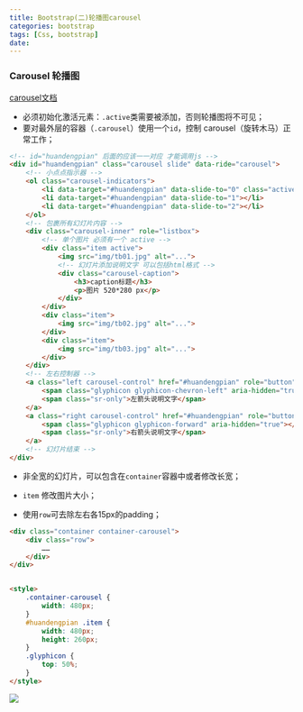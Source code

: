 ```yaml
---
title: Bootstrap(二)轮播图carousel
categories: bootstrap
tags: [Css, bootstrap]
date: 
---
```




### Carousel 轮播图

[carousel文档](http://bootstrap.html.cn/javascript/#carousel)

-   必须初始化激活元素：`.active`类需要被添加，否则轮播图将不可见；
-   要对最外层的容器（`.carousel`）使用一个`id`，控制 carousel（旋转木马）正常工作；



``` html
<!-- id="huandengpian" 后面的应该一一对应 才能调用js -->
<div id="huandengpian" class="carousel slide" data-ride="carousel">
    <!-- 小点点指示器 -->
    <ol class="carousel-indicators">
        <li data-target="#huandengpian" data-slide-to="0" class="active"></li>
        <li data-target="#huandengpian" data-slide-to="1"></li>
        <li data-target="#huandengpian" data-slide-to="2"></li>
    </ol>
    <!-- 包裹所有幻灯片内容 -->
    <div class="carousel-inner" role="listbox">
        <!-- 单个图片 必须有一个 active -->
        <div class="item active">
            <img src="img/tb01.jpg" alt="...">
            <!-- 幻灯片添加说明文字 可以包括html格式 -->
            <div class="carousel-caption">
                <h3>caption标题</h3>
                <p>图片 520*280 px</p>
            </div>
        </div>
        <div class="item">
            <img src="img/tb02.jpg" alt="...">
        </div>
        <div class="item">
            <img src="img/tb03.jpg" alt="...">
        </div>
    </div>
    <!-- 左右控制器 -->
    <a class="left carousel-control" href="#huandengpian" role="button" data-slide="prev">
        <span class="glyphicon glyphicon-chevron-left" aria-hidden="true"></span>
        <span class="sr-only">左箭头说明文字</span>
    </a>
    <a class="right carousel-control" href="#huandengpian" role="button" data-slide="next">
        <span class="glyphicon glyphicon-forward" aria-hidden="true"></span>
        <span class="sr-only">右箭头说明文字</span>
    </a>
    <!-- 幻灯片结束 -->
</div>
```

-   非全宽的幻灯片，可以包含在`container`容器中或者修改长宽；
-   ` item ` 修改图片大小；

-   使用`row`可去除左右各15px的padding；

``` html
<div class="container container-carousel">
    <div class="row">
        ……
    </div>    
</div>


<style>
    .container-carousel {
        width: 480px;
    }
    #huandengpian .item {
        width: 480px;
        height: 260px;
    }
    .glyphicon {
        top: 50%;
    }
</style>
```



![](http://mdimg.95408.com/201912302135_67.png?null)



